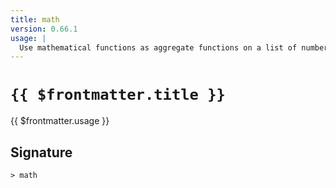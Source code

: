 ```yaml
---
title: math
version: 0.66.1
usage: |
  Use mathematical functions as aggregate functions on a list of numbers or tables.
---
```


# <code>{{ $frontmatter.title }}</code>

<div style='white-space: pre-wrap;'>{{ $frontmatter.usage }}</div>

## Signature

```> math ```

